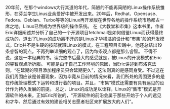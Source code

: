 20年前，在那个windows大行其道的年代，简陋的不能再简陋的Linux操作系统雏形，在芬兰学生Linus业余爱好中被开发出来。20年后，Redhat、Opensuse、Fedora、Debian、Turbo等等的Linux再开发版在世界各地的操作系统市场都占一席之地。Linux已然成为世界级的操作系统。
在《大教堂和市集》这本书里，作者Eric详细阐述并分析了自己的一个开源项目fetchmail是如何借鉴Linux而获得最终成功的，道出了Linux的成功离不开的是Linus才华横溢的设计和“市集”般的开发模式。Eric并不是生硬的按部就班Linux的模式，在工程项目实践中，他还总结出19条睿智的观点。不再列举详细的观点了，因为每条观点都是那么睿智。
不得不说，这是一本经典的书。读完整书后最大的感受就是，被Linus的开发模式和Eric的睿智观点所折服。
可能是由于自己工作环境的原因，当Eric讲述到布洛克法则，“在延期的项目添加程序员只会延期更久”，这法则真的是感同身受。不过这在我们周围应该是普遍现象，因为毕竟从目前的情况来看，我们所处的周围更多的是在传统管理模式下运转和进行着的项目。并且，“市集”模式还需要有具有远见的设计作为持久发展的前提。
总之，Linux的成功足以诠释，Linux的“集市”模式是开源软件的未来。正如Eric所说的，“开源软件的前沿会属于那些开始于个人的远见和才华、然后通过有效的建设相关志愿者社区来扩展放大的人们”。

